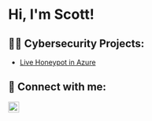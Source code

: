 <h1>Hi, I'm Scott! 

<h2>👨‍💻 Cybersecurity Projects:</h2>

  - [Live Honeypot in Azure](https://github.com/joshmadakor1/Algorithms-Practice)

<h2> 🤳 Connect with me:</h2>

[<img align="left" alt="ScottSlivnik | LinkedIn" width="22px" src="https://cdn.jsdelivr.net/npm/simple-icons@v3/icons/linkedin.svg" />][linkedin]

[linkedin]: https://www.linkedin.com/in/scott-slivnik-772b92190/
